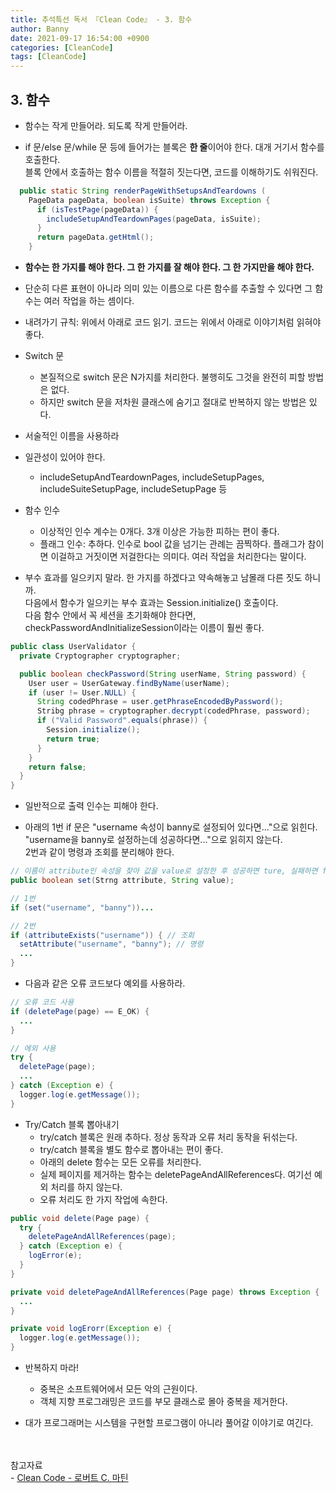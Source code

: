 ```yaml
---
title: 추석특선 독서 『Clean Code』 - 3. 함수
author: Banny
date: 2021-09-17 16:54:00 +0900
categories: [CleanCode]
tags: [CleanCode]
---
```


## 3. 함수

- 함수는 작게 만들어라. 되도록 작게 만들어라.

- if 문/else 문/while 문 등에 들어가는 블록은 <strong>한 줄</strong>이어야 한다. 대개 거기서 함수를 호출한다.<br>
  블록 안에서 호출하는 함수 이름을 적절히 짓는다면, 코드를 이해하기도 쉬워진다.

```java
  public static String renderPageWithSetupsAndTeardowns (
    PageData pageData, boolean isSuite) throws Exception {
      if (isTestPage(pageData)) {
        includeSetupAndTeardownPages(pageData, isSuite);
      }
      return pageData.getHtml();
    }
```

- <strong>함수는 한 가지를 해야 한다. 그 한 가지를 잘 해야 한다. 그 한 가지만을 해야 한다.</strong>

- 단순히 다른 표현이 아니라 의미 있는 이름으로 다른 함수를 추출할 수 있다면 그 함수는 여러 작업을 하는 셈이다.

- 내려가기 규칙: 위에서 아래로 코드 읽기. 코드는 위에서 아래로 이야기처럼 읽혀야 좋다.

- Switch 문

  - 본질적으로 switch 문은 N가지를 처리한다. 불행히도 그것을 완전히 피할 방법은 없다.
  - 하지만 switch 문을 저차원 클래스에 숨기고 절대로 반복하지 않는 방법은 있다.

- 서술적인 이름을 사용하라

- 일관성이 있어야 한다.

  - includeSetupAndTeardownPages, includeSetupPages, includeSuiteSetupPage, includeSetupPage 등

- 함수 인수

  - 이상적인 인수 계수는 0개다. 3개 이상은 가능한 피하는 편이 좋다.
  - 플래그 인수: 추하다. 인수로 bool 값을 넘기는 관례는 끔찍하다. 플래그가 참이면 이걸하고 거짓이면 저걸한다는 의미다. 여러 작업을 처리한다는 말이다.

- 부수 효과를 일으키지 말라. 한 가지를 하겠다고 약속해놓고 남몰래 다른 짓도 하니까.<br>
  다음에서 함수가 일으키는 부수 효과는 Session.initialize() 호출이다.<br>
  다음 함수 안에서 꼭 세션을 초기화해야 한다면, checkPasswordAndInitializeSession이라는 이름이 훨씬 좋다.

```java
public class UserValidator {
  private Cryptographer cryptographer;

  public boolean checkPassword(String userName, String password) {
    User user = UserGateway.findByName(userName);
    if (user != User.NULL) {
      String codedPhrase = user.getPhraseEncodedByPassword();
      Stribg phrase = cryptographer.decrypt(codedPhrase, password);
      if ("Valid Password".equals(phrase)) {
        Session.initialize();
        return true;
      }
    }
    return false;
  }
}
```

- 일반적으로 출력 인수는 피해야 한다.

- 아래의 1번 if 문은 "username 속성이 banny로 설정되어 있다면..."으로 읽힌다.<br>
  "username을 banny로 설정하는데 성공하다면..."으로 읽히지 않는다.<br>
  2번과 같이 명령과 조회를 분리해야 한다.

```java
// 이름이 attribute인 속성을 찾아 값을 value로 설정한 후 성공하면 ture, 실패하면 false를 리턴
public boolean set(Strng attribute, String value);

// 1번
if (set("username", "banny"))...

// 2번
if (attributeExists("username")) { // 조회
  setAttribute("username", "banny"); // 명령
  ...
}
```

- 다음과 같은 오류 코드보다 예외를 사용하라.

```java
// 오류 코드 사용
if (deletePage(page) == E_OK) {
  ...
}

// 에외 사용
try {
  deletePage(page);
  ...
} catch (Exception e) {
  logger.log(e.getMessage());
}
```

- Try/Catch 블록 뽑아내기
  - try/catch 블록은 원래 추하다. 정상 동작과 오류 처리 동작을 뒤섞는다.
  - try/catch 블록을 별도 함수로 뽑아내는 편이 좋다.
  - 아래의 delete 함수는 모든 오류를 처리한다.
  - 실제 페이지를 제거하는 함수는 deletePageAndAllReferences다. 여기선 예외 처리를 하지 않는다.
  - 오류 처리도 한 가지 작업에 속한다.

```java
public void delete(Page page) {
  try {
    deletePageAndAllReferences(page);
  } catch (Exception e) {
    logError(e);
  }
}

private void deletePageAndAllReferences(Page page) throws Exception {
  ...
}

private void logErorr(Exception e) {
  logger.log(e.getMessage());
}
```

- 반복하지 마라!

  - 중복은 소프트웨어에서 모든 악의 근원이다.
  - 객체 지향 프로그래밍은 코드를 부모 클래스로 몰아 중복을 제거한다.

- 대가 프로그래머는 시스템을 구현할 프로그램이 아니라 풀어갈 이야기로 여긴다.

<br>
<br>
참고자료<br>
- <a href="http://www.yes24.com/Product/Goods/59626179">Clean Code - 로버트 C. 마틴</a>

